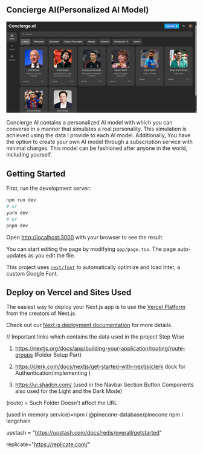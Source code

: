 ## Concierge AI(Personalized AI Model)
![Project Logo](concierge.png) <!-- If applicable -->

Concierge AI contains a personalized AI model with which you can converse in a manner that simulates a real personality. This simulation is achieved using the data I provide to each AI model. Additionally, You have the option to create your own AI model through a subscription service with minimal charges. This model can be fashioned after anyone in the world, including yourself.

## Getting Started

First, run the development server:

```bash
npm run dev
# or
yarn dev
# or
pnpm dev
```

Open [http://localhost:3000](http://localhost:3000) with your browser to see the result.

You can start editing the page by modifying `app/page.tsx`. The page auto-updates as you edit the file.

This project uses [`next/font`](https://nextjs.org/docs/basic-features/font-optimization) to automatically optimize and load Inter, a custom Google Font.

## Deploy on Vercel and Sites Used

The easiest way to deploy your Next.js app is to use the [Vercel Platform](https://vercel.com/new?utm_medium=default-template&filter=next.js&utm_source=create-next-app&utm_campaign=create-next-app-readme) from the creators of Next.js.

Check out our [Next.js deployment documentation](https://nextjs.org/docs/deployment) for more details.

// Important links which contains the data used in the project Step Wise

1. https://nextjs.org/docs/app/building-your-application/routing/route-groups (Folder Setup Part)

2. https://clerk.com/docs/nextjs/get-started-with-nextjs(clerk dock for Authentication/implementing )

3. https://ui.shadcn.com/ (used in the Navbar Section Button Components also used for the Light and the Dark Mode)

(route) = Such Folder Doesn't affect the URL

(used in memory service)=npm i @pinecone-database/pinecone
npm i langchain

upstash = "https://upstash.com/docs/redis/overall/getstarted"

replicate="https://replicate.com/"
